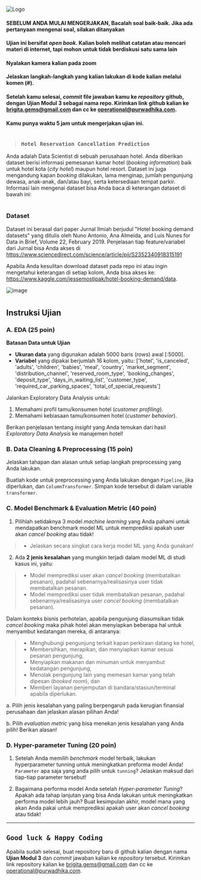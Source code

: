 ![Logo](https://purwadhikax.com/static/media/purwadhika_logo_no_tagline.40622a0f.png)

#### SEBELUM ANDA MULAI MENGERJAKAN, Bacalah soal baik-baik. Jika ada pertanyaan mengenai soal, silakan ditanyakan
#### Ujian ini bersifat _open book_. Kalian boleh melihat catatan atau mencari materi di internet, tapi **mohon untuk tidak berdiskusi satu sama lain**
#### Nyalakan kamera kalian pada zoom
#### Jelaskan langkah-langkah yang kalian lakukan di kode kalian melalui komen (#).
#### Setelah kamu selesai, _commit_ file jawaban kamu ke _repository_ github, dengan Ujian Modul 3 sebagai nama repo. Kirimkan link github kalian ke brigita.gems@gmail.com dan cc ke operational@purwadhika.com.
#### Kamu punya waktu 5 jam untuk mengerjakan ujian ini.

#

> ###  ``Hotel Reservation Cancellation Prediction``

Anda adalah Data Scientist di sebuah perusahaan hotel. Anda diberikan dataset berisi informasi pemesanan kamar hotel (*booking information*) baik untuk hotel kota (*city hotel*) maupun hotel resort. Dataset ini juga mengandung kapan *booking* dilakukan, lama menginap, jumlah pengunjung dewasa, anak-anak, dan/atau bayi, serta ketersediaan tempat parkir. Informasi lain mengenai dataset bisa Anda baca di keterangan dataset di bawah ini:  

#

### **Dataset**

Dataset ini berasal dari paper Jurnal Ilmiah berjudul "Hotel booking demand datasets" yang ditulis oleh Nuno Antonio, Ana Almeida, and Luis Nunes for Data in Brief, Volume 22, February 2019. Penjelasan tiap feature/variabel dari Jurnal bisa Anda akses di  https://www.sciencedirect.com/science/article/pii/S2352340918315191

Apabila Anda kesulitan download dataset pada repo ini atau ingin mengetahui keterangan di setiap kolom, Anda bisa akses ke: https://www.kaggle.com/jessemostipak/hotel-booking-demand/data. 

![image](https://images.unsplash.com/photo-1520250497591-112f2f40a3f4?ixlib=rb-1.2.1&ixid=MXwxMjA3fDB8MHxwaG90by1wYWdlfHx8fGVufDB8fHw%3D&auto=format&fit=crop&w=1050&q=80)  

#

## **Instruksi Ujian**

### **A. EDA** (25 poin)

__Batasan Data untuk Ujian__
* __Ukuran data__ yang digunakan adalah 5000 baris (_rows_) awal [:5000].
* __Variabel__ yang dipakai berjumlah 16 kolom, yaitu: ['hotel', 'is_canceled', 'adults', 'children', 'babies', 'meal', 'country', 'market_segment', 'distribution_channel', 'reserved_room_type', 'booking_changes', 'deposit_type', 'days_in_waiting_list', 'customer_type', 'required_car_parking_spaces', 'total_of_special_requests']

Jalankan Exploratory Data Analysis untuk:  
1) Memahami profil tamu/konsumen hotel (_customer profiling_).  
2) Memahami kebiasaan tamu/konsumen hotel (_customer behavior_).  

Berikan penjelasan tentang _insight_ yang Anda temukan dari hasil _Exploratory Data Analysis_ ke manajemen hotel!  

### **B. Data Cleaning & Preprocessing** (15 poin)

Jelaskan tahapan dan alasan untuk setiap langkah preprocessing yang Anda lakukan.  

Buatlah kode untuk preprocessing yang Anda lakukan dengan `Pipeline`, jika diperlukan, dan `ColumnTransformer`. Simpan kode tersebut di dalam variable `transformer`.  

### **C. Model Benchmark & Evaluation Metric** (40 poin)

1) Pilihlah setidaknya 3 model _machine learning_ yang Anda pahami untuk mendapatkan benchmark model ML untuk memprediksi apakah user akan *cancel booking* atau tidak! 
>* Jelaskan secara singkat cara kerja model ML yang Anda gunakan!  

2) Ada **2 jenis kesalahan** yang mungkin terjadi dalam model ML di studi kasus ini, yaitu:
>* Model memprediksi user akan *cancel booking* (membatalkan pesanan), padahal sebenarnya/realisasinya user tidak membatalkan pesanan.
>* Model memprediksi user tidak membatalkan pesanan, padahal sebenarnya/realisasinya user *cancel booking* (membatalkan pesanan).  

Dalam konteks bisnis perhotelan, apabila pengunjung diasumsikan tidak *cancel booking* maka pihak hotel akan menyiapkan beberapa hal untuk menyambut kedatangan mereka, di antaranya:  
>* Menghubungi pengunjung terkait kapan perkiraan datang ke hotel,
>* Membersihkan, merapikan, dan menyiapkan kamar sesuai pesanan pengunjung,
>* Menyiapkan makanan dan minuman untuk menyambut kedatangan pengunjung,
>* Menolak pengunjung lain yang memesan kamar yang telah dipesan (*booked room*), dan
>* Memberi layanan penjemputan di bandara/stasiun/terminal apabila diperlukan.  

a. Pilih jenis kesalahan yang paling berpengaruh pada kerugian finansial perusahaan dan jelaskan alasan pilihan Anda!  

b. Pilih *evaluation metric* yang bisa menekan jenis kesalahan yang Anda pilih! Berikan alasan!  

### **D. Hyper-parameter Tuning** (20 poin)

1. Setelah Anda memilih _benchmark_ model terbaik, lakukan hyperparameter tunning untuk meningkatkan preforma model Anda! `Parameter` apa saja yang anda pilih untuk `tunning`? Jelaskan maksud dari tiap-tiap parameter tersebut!

2. Bagaimana performa model Anda setelah *Hyper-parameter Tuning*? Apakah ada tahap lanjutan yang bisa Anda lakukan untuk meningkatkan performa model lebih jauh? Buat kesimpulan akhir, model mana yang akan Anda pakai untuk memprediksi apakah user akan *cancel booking* atau tidak!

<hr>

## ``Good luck & Happy Coding``


Apabila sudah selesai, buat repository baru di github kalian dengan nama **Ujian Modul 3** dan _commit_ jawaban kalian ke _repository_ tersebut. Kirimkan link repository kalian ke brigita.gems@gmail.com dan cc ke operational@purwadhika.com.
